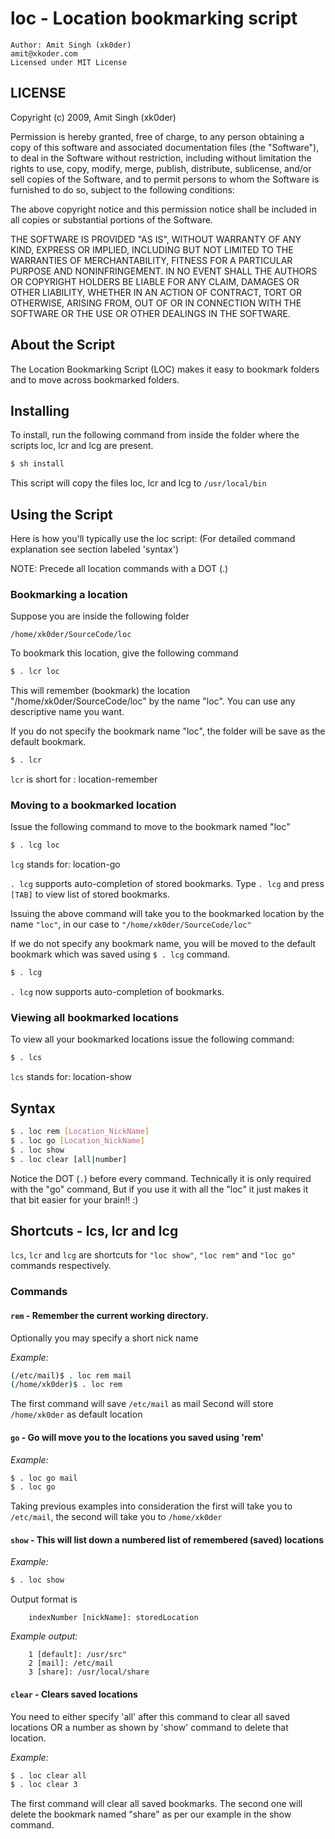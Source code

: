 # loc - Location bookmarking script

```
Author: Amit Singh (xk0der) 
amit@xkoder.com
Licensed under MIT License
```

## LICENSE

Copyright (c) 2009, Amit Singh (xk0der)

Permission is hereby granted, free of charge, to any person
obtaining a copy of this software and associated documentation
files (the "Software"), to deal in the Software without
restriction, including without limitation the rights to use,
copy, modify, merge, publish, distribute, sublicense, and/or sell
copies of the Software, and to permit persons to whom the
Software is furnished to do so, subject to the following
conditions:

The above copyright notice and this permission notice shall be
included in all copies or substantial portions of the Software.

THE SOFTWARE IS PROVIDED "AS IS", WITHOUT WARRANTY OF ANY KIND,
EXPRESS OR IMPLIED, INCLUDING BUT NOT LIMITED TO THE WARRANTIES
OF MERCHANTABILITY, FITNESS FOR A PARTICULAR PURPOSE AND
NONINFRINGEMENT. IN NO EVENT SHALL THE AUTHORS OR COPYRIGHT
HOLDERS BE LIABLE FOR ANY CLAIM, DAMAGES OR OTHER LIABILITY,
WHETHER IN AN ACTION OF CONTRACT, TORT OR OTHERWISE, ARISING
FROM, OUT OF OR IN CONNECTION WITH THE SOFTWARE OR THE USE OR
OTHER DEALINGS IN THE SOFTWARE.


## About the Script

The Location Bookmarking Script (LOC) makes it easy 
to bookmark folders and to move across bookmarked folders.


## Installing 

To install, run the following command from inside the folder
where the scripts loc, lcr and lcg are present.

```bash
$ sh install
```

This script will copy the files loc, lcr and lcg
to `/usr/local/bin`


## Using the Script

Here is how you'll typically use the loc script: 
(For detailed command explanation see section labeled 'syntax')

NOTE: Precede all location commands with a DOT (.)


### Bookmarking a location 

Suppose you are inside the following folder

```
/home/xk0der/SourceCode/loc
```

To bookmark this location, give the following command

```bash
$ . lcr loc
```

This will remember (bookmark) the location "/home/xk0der/SourceCode/loc"
by the name "loc". You can use any descriptive name you want.

If you do not specify the bookmark name "loc", the folder will be save
as the default bookmark.

```bash
$ . lcr
```

`lcr` is short for : location-remember


### Moving to a bookmarked location

Issue the following command to move to the bookmark named "loc"

```bash
$ . lcg loc
```

`lcg` stands for: location-go

`. lcg` supports auto-completion of stored bookmarks. Type `. lcg` and press `[TAB]` to view list of stored bookmarks.

Issuing the above command will take you to 
the bookmarked location by the name `"loc"`, in our case to `"/home/xk0der/SourceCode/loc"`

If we do not specify any bookmark name, you will be moved to the default bookmark which 
was saved using `$ . lcg` command.

```bash
$ . lcg
```

`. lcg` now supports auto-completion of bookmarks.

### Viewing all bookmarked locations

To view all your bookmarked locations issue the following command:

```bash
$ . lcs
```

`lcs` stands for: location-show

## Syntax

```bash
$ . loc rem [Location_NickName]
$ . loc go [Location_NickName]
$ . loc show
$ . loc clear [all|number]
```

Notice the DOT (`.`) before every command.
Technically it is only required with the "go" command,
But if you use it with all the "loc" it just makes it that bit
easier for your brain!! :)


## Shortcuts - lcs, lcr and lcg

`lcs`, `lcr` and `lcg` are shortcuts for `"loc show"`, `"loc rem"` and `"loc go"` commands respectively.


### Commands

#### `rem` - Remember the current working directory.

Optionally you may specify a short nick name

_Example:_
```bash
(/etc/mail)$ . loc rem mail
(/home/xk0der)$ . loc rem
```

The first command will save `/etc/mail` as mail
Second will store `/home/xk0der` as default location

#### `go`  - Go will move you to the locations you saved using 'rem'
 
_Example:_
```bash
$ . loc go mail
$ . loc go
```
    
Taking previous examples into consideration the first
will take you to `/etc/mail`, the second will take you to `/home/xk0der`

#### `show`  - This will list down a numbered list of remembered (saved) locations
 
_Example:_ 
```bash
$ . loc show
```
    
Output format is
```
    indexNumber [nickName]: storedLocation
```    
    
_Example output:_
```
    1 [default]: /usr/src" 
    2 [mail]: /etc/mail
    3 [share]: /usr/local/share
```    

#### `clear` - Clears saved locations
    
You need to either specify 'all' after this command to clear
all saved locations OR a number as shown by 'show' command 
to delete that location.

_Example:_ 
```bash
$ . loc clear all
$ . loc clear 3
```

The first command will clear all saved bookmarks.
The second one will delete the bookmark named "share" as 
per our example in the show command.
